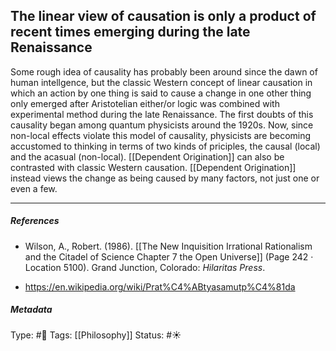 ## The linear view of causation is only a product of recent times emerging during the late Renaissance  # 

Some rough idea of causality has probably been around since the dawn of human intellgence, but the classic Western concept of linear causation in which an action by one thing is said to cause a change in one other thing only emerged after Aristotelian either/or logic was combined with experimental method during the late Renaissance. The first doubts of this causality began among quantum physicists around the 1920s. Now, since non-local effects violate this model of causality, physicists are becoming accustomed to thinking in terms of two kinds of priciples, the causal (local) and the acasual (non-local). [[Dependent Origination]] can also be contrasted with classic Western causation. [[Dependent Origination]] instead views the change as being caused by many factors, not just one or even a few.

___

##### References

- Wilson, A., Robert. (1986). [[The New Inquisition Irrational Rationalism and the Citadel of Science Chapter 7 the Open Universe]] (Page 242 · Location 5100). Grand Junction, Colorado: _Hilaritas Press_.

- https://en.wikipedia.org/wiki/Prat%C4%ABtyasamutp%C4%81da

##### Metadata

Type: #🔴 
Tags: [[Philosophy]] 
Status: #☀️ 
